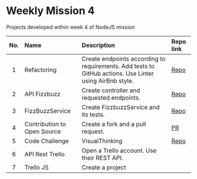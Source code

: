 # Weekly Mission 4

Projects developed within week 4 of NodeJS mission

| No. | Name | Description | Repo link |
|:---:|:---- |:----------- |:--------- |
| 1 | Refactoring | Create endpoints according to requirements. Add tests to GitHub actions. Use Linter using AirBnb style. | [Repo](1_refactoring_fizzbuzz/) |
| 2 | API Fizzbuzz | Create controller and requested endpoints.| [Repo](1_refactoring_fizzbuzz/) |
| 3 | FizzBuzzService  | Create FizzbuzzService and its tests.| [Repo](1_refactoring_fizzbuzz/) |
| 4 | Contribution to Open Source | Create a fork and a pull request. | [PR](https://github.com/visualpartnership/fizzbuzz/pull/111) |
| 5 | Code Challenge | VisualThinking | [Repo](https://github.com/rickygzz/visualthinking) |
| 6 | API Rest Trello | Open a Trello account. Use their REST API. | |
| 7 | Trello JS | Create a project | |